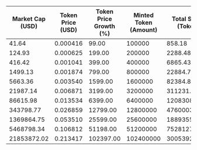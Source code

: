 | Market Cap (USD) | Token Price (USD) | Token Price Growth (%) | Minted Token (Amount) | Total Spent (Token) | Author Revenue (USD) | Platform Mint Fee (USD) |
|------------------|-------------------|------------------------|-----------------------|--------------------|-------------------------|-------------------------|
| 41.64 | 0.000416 | 99.00 | 100000 | 858.18 | 0.94 | 0.09 |
| 124.93 | 0.000625 | 199.00 | 200000 | 2288.48 | 2.50 | 0.25 |
| 416.42 | 0.001041 | 399.00 | 400000 | 6865.43 | 7.50 | 0.75 |
| 1499.13 | 0.001874 | 799.00 | 800000 | 22884.71 | 24.99 | 2.50 |
| 5663.36 | 0.003540 | 1599.00 | 1600000 | 82384.82 | 89.95 | 8.99 |
| 21987.14 | 0.006871 | 3199.00 | 3200000 | 311231.24 | 339.80 | 33.98 |
| 86615.98 | 0.013534 | 6399.00 | 6400000 | 1208308.93 | 1319.23 | 131.92 |
| 343798.77 | 0.026859 | 12799.00 | 12800000 | 4760003.65 | 5196.96 | 519.70 |
| 1369864.75 | 0.053510 | 25599.00 | 25600000 | 18893550.42 | 20627.93 | 2062.79 |
| 5468798.34 | 0.106812 | 51198.00 | 51200000 | 75281273.33 | 82191.88 | 8219.19 |
| 21853872.02 | 0.213417 | 102397.00 | 102400000 | 300539236.64 | 328127.90 | 32812.79 |
